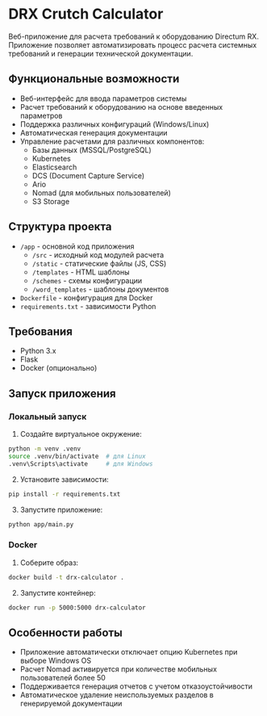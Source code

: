 # DRX Crutch Calculator

Веб-приложение для расчета требований к оборудованию Directum RX. Приложение позволяет автоматизировать процесс расчета системных требований и генерации технической документации.

## Функциональные возможности

- Веб-интерфейс для ввода параметров системы
- Расчет требований к оборудованию на основе введенных параметров
- Поддержка различных конфигураций (Windows/Linux)
- Автоматическая генерация документации
- Управление расчетами для различных компонентов:
  - Базы данных (MSSQL/PostgreSQL)
  - Kubernetes
  - Elasticsearch
  - DCS (Document Capture Service)
  - Ario
  - Nomad (для мобильных пользователей)
  - S3 Storage

## Структура проекта

- `/app` - основной код приложения
  - `/src` - исходный код модулей расчета
  - `/static` - статические файлы (JS, CSS)
  - `/templates` - HTML шаблоны
  - `/schemes` - схемы конфигурации
  - `/word_templates` - шаблоны документов
- `Dockerfile` - конфигурация для Docker
- `requirements.txt` - зависимости Python

## Требования

- Python 3.x
- Flask
- Docker (опционально)

## Запуск приложения

### Локальный запуск

1. Создайте виртуальное окружение:
```bash
python -m venv .venv
source .venv/bin/activate  # для Linux
.venv\Scripts\activate     # для Windows
```

2. Установите зависимости:
```bash
pip install -r requirements.txt
```

3. Запустите приложение:
```bash
python app/main.py
```

### Docker

1. Соберите образ:
```bash
docker build -t drx-calculator .
```

2. Запустите контейнер:
```bash
docker run -p 5000:5000 drx-calculator
```

## Особенности работы

- Приложение автоматически отключает опцию Kubernetes при выборе Windows OS
- Расчет Nomad активируется при количестве мобильных пользователей более 50
- Поддерживается генерация отчетов с учетом отказоустойчивости
- Автоматическое удаление неиспользуемых разделов в генерируемой документации

